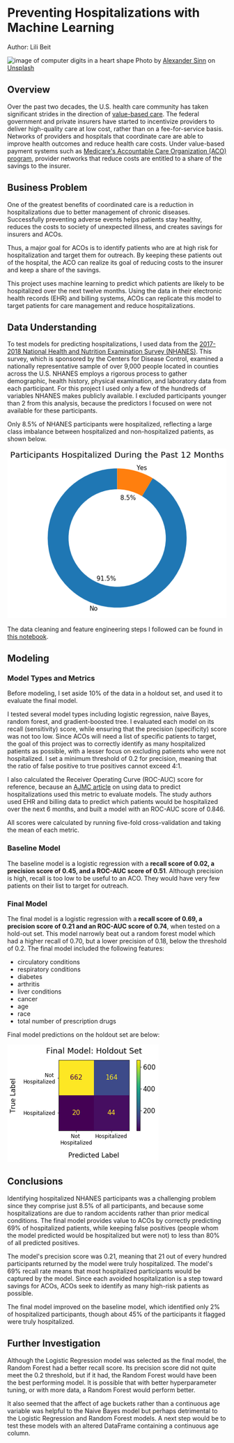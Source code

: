 # Preventing Hospitalizations with Machine Learning

Author: Lili Beit

![image of computer digits in a heart shape](images/alexander-sinn-KgLtFCgfC28-unsplash-2.png)
  Photo by <a href="https://unsplash.com/@swimstaralex?utm_source=unsplash&utm_medium=referral&utm_content=creditCopyText">Alexander Sinn</a> on <a href="https://unsplash.com/s/photos/machine-learning?utm_source=unsplash&utm_medium=referral&utm_content=creditCopyText">Unsplash</a>

## Overview

Over the past two decades, the U.S. health care community has taken significant strides in the direction of [value-based care](https://catalyst.nejm.org/doi/full/10.1056/CAT.17.0558).  The federal government and private insurers have started to incentivize providers to deliver high-quality care at low cost, rather than on a fee-for-service basis.  Networks of providers and hospitals that coordinate care are able to improve health outcomes and reduce health care costs.  Under value-based payment systems such as [Medicare's Accountable Care Organization (ACO) program](https://innovation.cms.gov/innovation-models/aco), provider networks that reduce costs are entitled to a share of the savings to the insurer.

## Business Problem

One of the greatest benefits of coordinated care is a reduction in hospitalizations due to better management of chronic diseases. Successfully preventing adverse events helps patients stay healthy, reduces the costs to society of unexpected illness, and creates savings for insurers and ACOs.

Thus, a major goal for ACOs is to identify patients who are at high risk for hospitalization and target them for outreach. By keeping these patients out of the hospital, the ACO can realize its goal of reducing costs to the insurer and keep a share of the savings.

This project uses machine learning to predict which patients are likely to be hospitalized over the next twelve months.  Using the data in their electronic health records (EHR) and billing systems, ACOs can replicate this model to target patients for care management and reduce hospitalizations.

## Data Understanding

To test models for predicting hospitalizations, I used data from the [2017-2018 National Health and Nutrition Examination Survey (NHANES)](https://wwwn.cdc.gov/nchs/nhanes/continuousnhanes/default.aspx?BeginYear=2017).  This survey, which is sponsored by the Centers for Disease Control, examined a nationally representative sample of over 9,000 people located in counties across the U.S.  NHANES employs a rigorous process to gather demographic, health history, physical examination, and laboratory data from each participant.  For this project I used only a few of the hundreds of variables NHANES makes publicly available.  I excluded participants younger than 2 from this analysis, because the predictors I focused on were not available for these participants.

Only 8.5% of NHANES participants were hospitalized, reflecting a large class imbalance between hospitalized and non-hospitalized patients, as shown below.

![doughnut chart showing 8.5% of patients as hospitalized, 91.5 % as not hospitalized](images/label-distribution-pie-1.png)

The data cleaning and feature engineering steps I followed can be found in [this notebook](https://github.com/lilisbeit/nhanes/blob/main/data-cleaning-and-feature-engineering.ipynb).


## Modeling

### Model Types and Metrics

Before modeling, I set aside 10% of the data in a holdout set, and used it to evaluate the final model.  

I tested several model types including logistic regression, naive Bayes, random forest, and gradient-boosted tree.  I evaluated each model on its recall (sensitivity) score, while ensuring that the precision (specificity) score was not too low.  Since ACOs will need a list of specific patients to target, the goal of this project was to correctly identify as many hospitalized patients as possible, with a lesser focus on excluding patients who were not hospitalized.  I set a minimum threshold of 0.2 for precision, meaning that the ratio of false positive to true positives cannot exceed 4:1.  

I also calculated the Receiver Operating Curve (ROC-AUC) score for reference, because an [AJMC article](https://www.ajmc.com/view/predicting-hospitalizations-from-electronic-health-record-data) on using data to predict hospitalizations used this metric to evaluate models.  The study authors used EHR and billing data to predict which patients would be hospitalized over the next 6 months, and built a model with an ROC-AUC score of 0.846.

All scores were calculated by running five-fold cross-validation and taking the mean of each metric.

### Baseline Model

The baseline model is a logistic regression with a **recall score of 0.02, a precision score of 0.45, and a ROC-AUC score of 0.51**.  Although precision is high, recall is too low to be useful to an ACO.  They would have very few patients on their list to target for outreach.

### Final Model

The final model is a logistic regression with a **recall score of 0.69, a precision score of 0.21 and an ROC-AUC score of 0.74**, when tested on a hold-out set.  This model narrowly beat out a random forest model which had a higher recall of 0.70, but a lower precision of 0.18, below the threshold of 0.2.  The final model included the following features:

* circulatory conditions
* respiratory conditions
* diabetes
* arthritis
* liver conditions
* cancer
* age
* race
* total number of prescription drugs

Final model predictions on the holdout set are below:

![Confusion matrix showing predicted vs true hospitalized and not hospitalized patients.  The matrix shows 662 true negatives, 20 false negatives, 44 true positives, and 164 false positives.](images/final-model-holdout.png)

## Conclusions
Identifying hospitalized NHANES participants was a challenging problem since they comprise just 8.5% of all participants, and because some hospitalizations are due to random accidents rather than prior medical conditions. The final model provides value to ACOs by correctly predicting 69% of hospitalized patients, while keeping false positives (people whom the model predicted would be hospitalized but were not) to less than 80% of all predicted positives.

The model's precision score was 0.21, meaning that 21 out of every hundred participants returned by the model were truly hospitalized.  The model's 69% recall rate means that most hospitalized participants would be captured by the model. Since each avoided hospitalization is a step toward savings for ACOs, ACOs seek to identify as many high-risk patients as possible.

The final model improved on the baseline model, which identified only 2% of hospitalized participants, though about 45% of the participants it flagged were truly hospitalized.

## Further Investigation
Although the Logistic Regression model was selected as the final model, the Random Forest had a better recall score.  Its precision score did not quite meet the 0.2 threshold, but if it had, the Random Forest would have been the best performing model.  It is possible that with better hyperparameter tuning, or with more data, a Random Forest would perform better. 

It also seemed that the affect of age buckets rather than a continuous age variable was helpful to the Naive Bayes model but perhaps detrimental to the Logistic Regression and Random Forest models.  A next step would be to test these models with an altered DataFrame containing a continuous age column.
